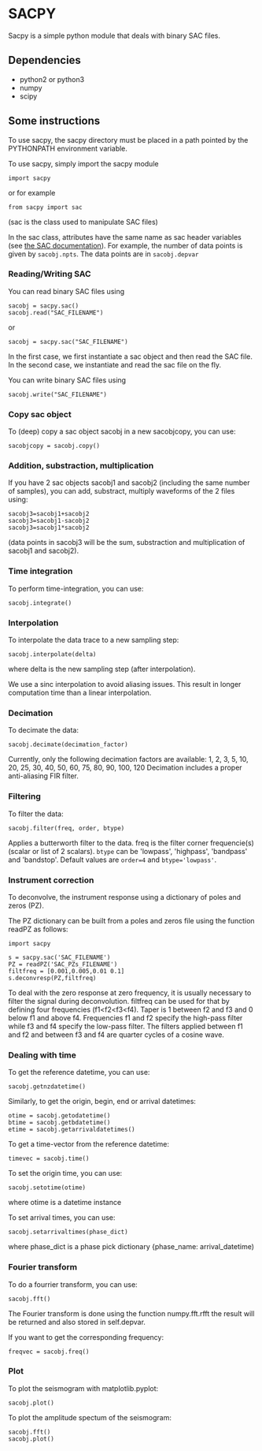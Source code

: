 
# SACPY

Sacpy is a simple python module that deals with binary SAC files.


## Dependencies
- python2 or python3
- numpy
- scipy

## Some instructions
To use sacpy, the sacpy directory must be placed in a path pointed by the PYTHONPATH environment variable.

To use sacpy, simply import the sacpy module
```
import sacpy
```
or for example
```
from sacpy import sac
```
(sac is the class used to manipulate SAC files)

In the sac class, attributes have the same name as sac header variables (see [the SAC documentation](http://ds.iris.edu/files/sac-manual/manual/file_format.html)). For example, the number of data points is given by `sacobj.npts`. The data points are in `sacobj.depvar`

### Reading/Writing SAC 
You can read binary SAC files using
```
sacobj = sacpy.sac()
sacobj.read("SAC_FILENAME")
```
or
```
sacobj = sacpy.sac("SAC_FILENAME")
```
In the first case, we first instantiate a sac object and then read the SAC file. In the second case, we instantiate and read the sac file on the fly. 

You can write binary SAC files using
```
sacobj.write("SAC_FILENAME")
```

### Copy sac object
To (deep) copy a sac object sacobj in a new sacobjcopy, you can use:
```
sacobjcopy = sacobj.copy()
```

### Addition, substraction, multiplication
If you have 2 sac objects sacobj1 and sacobj2 (including the same number of samples), you can add, substract, multiply waveforms of the 2 files using:
```
sacobj3=sacobj1+sacobj2
sacobj3=sacobj1-sacobj2
sacobj3=sacobj1*sacobj2
```
(data points in sacobj3 will be the sum, substraction and multiplication of sacobj1 and sacobj2). 

### Time integration
To perform time-integration, you can use:
```
sacobj.integrate()
```

### Interpolation
To interpolate the data trace to a new sampling step:
```
sacobj.interpolate(delta)
```
where delta is the new sampling step (after interpolation).

We use a sinc interpolation to avoid aliasing issues. This result in longer computation time than a linear interpolation.

### Decimation
To decimate the data:
```
sacobj.decimate(decimation_factor)
```
Currently, only the following decimation factors are available:
1, 2, 3, 5, 10, 20, 25, 30, 40, 50, 60, 75, 80, 90, 100, 120
Decimation includes a proper anti-aliasing FIR filter.

### Filtering
To filter the data:
```
sacobj.filter(freq, order, btype)
```
Applies a butterworth filter to the data. freq is the filter corner frequencie(s) (scalar or list of 2 scalars).
`btype` can be 'lowpass', 'highpass', 'bandpass' and 'bandstop'. Default values are `order=4` and `btype='lowpass'`.

### Instrument correction
To deconvolve, the instrument response using a dictionary of poles and zeros (PZ). 

The PZ dictionary can be built from a poles and zeros file using the function readPZ as follows:
```
import sacpy

s = sacpy.sac('SAC_FILENAME') 
PZ = readPZ('SAC_PZs_FILENAME')
filtfreq = [0.001,0.005,0.01 0.1]
s.deconvresp(PZ,filtfreq)
```
To deal with the zero response at zero frequency, it is usually necessary to filter the signal during deconvolution.
filtfreq can be used for that by defining four frequencies (f1<f2<f3<f4). Taper is 1 between f2 and f3 and 0 below f1 
and above f4.  Frequencies f1 and f2 specify the high-pass filter while f3 and f4 specify the low-pass filter. 
The filters applied between f1 and f2 and between f3 and f4 are quarter cycles of a cosine wave.


### Dealing with time
To get the reference datetime, you can use:
```
sacobj.getnzdatetime()
```
Similarly, to get the origin, begin, end or arrival datetimes:
```
otime = sacobj.getodatetime()
btime = sacobj.getbdatetime()
etime = sacobj.getarrivaldatetimes()
```

To get a time-vector from the reference datetime:
```
timevec = sacobj.time()
```

To set the origin time, you can use:
```
sacobj.setotime(otime)
```
where otime is a datetime instance


To set arrival times, you can use:
```
sacobj.setarrivaltimes(phase_dict)
```
where phase_dict is a phase pick dictionary {phase_name: arrival_datetime)

### Fourier transform
To do a fourrier transform, you can use:
```
sacobj.fft()
```
The Fourier transform is done using the function numpy.fft.rfft
the result will be returned and also stored in self.depvar. 

If you want to get the corresponding frequency:
```
freqvec = sacobj.freq()
```

### Plot
To plot the seismogram with matplotlib.pyplot:
```
sacobj.plot()
```

To plot the amplitude spectum of the seismogram:
```
sacobj.fft()
sacobj.plot()
```

